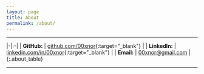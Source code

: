 ```yaml
---
layout: page
title: About
permalink: /about/
---
```


<style>
	
.about_table 
{
    border-collapse: collapse;
    width: 40%;

    table, td, th 
    {
        border-color: transparent;
        padding: 4px;
        text-align: left;
    }

    tr:nth-child(odd) 
    {
        background: #fff;
    }

    tr:nth-child(even) 
    {
        background: #fff;
    }
}

tr:hover:nth-child(odd) 
{
    background-color: #f5f5f5;
}

tr:hover:nth-child(even) 
{
    background-color: #f5f5f5;
}



</style>

---

|-|:-|
| **GitHub:**   | [github.com/00xnor](https://github.com/00xnor){:target="_blank"} |
| **LinkedIn:** | [linkedin.com/in/00xnor](https://www.linkedin.com/in/00xnor){:target="_blank"} |
| **Email:**    | <00xnor@gmail.com> |
{:.about_table}

---

